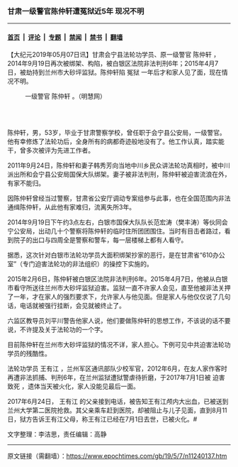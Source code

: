 ### 甘肃一级警官陈仲轩遭冤狱近5年 现况不明

---

#### [首页](../../../..?n11240137) &nbsp;|&nbsp; [评论](../../../../../epoch-comment?n11240137) &nbsp;|&nbsp; [专题](../../../../../epoch-special?n11240137) &nbsp;|&nbsp; [禁闻](../../../../../epoch-news?n11240137) &nbsp;|&nbsp; [禁书](../../../../../books?n11240137) &nbsp;|&nbsp; [翻墙](https://github.com/gfw-breaker/nogfw/blob/master/README.md?n11240137)


<div class="post_content" id="artbody" itemprop="articleBody">
 <!-- article content begin -->
 <p>
  【大纪元2019年05月07日讯】甘肃会宁县法轮功学员、原一级警官
  <ok href="https://www.epochtimes.com/gb/tag/%E9%99%88%E4%BB%B2%E8%BD%A9.html">
   陈仲轩
  </ok>
  ，2014年9月19日再次被绑架、构陷，被白银区法院非法判刑6年；2015年4月7日，被劫持到兰州市大砂坪监狱。陈仲轩陷
  <ok href="https://www.epochtimes.com/gb/tag/%E5%86%A4%E7%8B%B1.html">
   冤狱
  </ok>
  一年后才和家人见了面，现在情况不明。
 </p>
 <figure aria-describedby="caption-attachment-11240149" class="wp-caption aligncenter" id="attachment_11240149" style="width: 204px">
  <ok href="https://i.epochtimes.com/assets/uploads/2019/05/2015-6-12-mh-pohai-gansu-chenzhongxuan.jpg" target="_blank">
   <img alt="" class="wp-image-11240149" src="https://i.epochtimes.com/assets/uploads/2019/05/2015-6-12-mh-pohai-gansu-chenzhongxuan.jpg"/>
  </ok>
  <br/><figcaption class="wp-caption-text" id="caption-attachment-11240149">
   一级警官
   <ok href="https://www.epochtimes.com/gb/tag/%E9%99%88%E4%BB%B2%E8%BD%A9.html">
    陈仲轩
   </ok>
   。（明慧网）
  </figcaption><br/>
 </figure><br/>
 <p>
  陈仲轩，男，53岁，毕业于甘肃警察学校，曾任职于会宁县公安局，一级警官。他有幸修炼了法轮功后，全身所有的病都奇迹般地没有了。他工作认真，踏实能干，曾多次被评为先进工作者。
 </p>
 <p>
  2011年9月24日，陈仲轩和妻子韩秀芳向当地中川乡民众讲法轮功真相时，被中川派出所和会宁县公安局国保大队绑架。妻子被非法判刑，陈仲轩被迫害流浪在外，有家不能归。
 </p>
 <p>
  因陈仲轩曾经当过警察，甘肃省公安厅调动专案组参与此事，也在全国范围内非法通缉陈仲轩，从此他有家难归，流离失所3年。
 </p>
 <p>
  2014年9月19日下午约3点左右，白银市国保大队队长范宏涛（樊丰涛）等伙同会宁公安局，出动几十个警察将陈仲轩的临时住所团团围住。当时有目击者路过，看到院子的出口与四周全是警察和警车，每一层楼梯上都有人看守。
 </p>
 <p>
  据悉，这次针对白银市法轮功学员大面积绑架抄家的恶行，是在甘肃省“610办公室”（专门迫害法轮功的非法组织）的操控下实施的。
 </p>
 <p>
  2015年2月6日，陈仲轩被白银区法院非法判刑6年。2015年4月7日，他被从白银市看守所送往兰州市大砂坪监狱迫害。监狱一直不许家人会见，直至他被非法关押了一年，才在家人的强烈要求下，允许家人与他见面。但是家人与他仅仅说了几句话，电话就被强行挂断，会见就被终止了。
 </p>
 <p>
  六监区教导员刘平川警告他家人说，他们要做陈仲轩的思想工作，不该说的话不要说，不许提及关于法轮功的一个字。
 </p>
 <p>
  目前陈仲轩在兰州市大砂坪监狱的情况不详，家人担心。下例可见中共迫害法轮功学员的残酷性。
 </p>
 <p>
  法轮功学员
  <ok href="https://www.epochtimes.com/gb/tag/%E7%8E%8B%E6%9C%89%E6%B1%9F.html">
   王有江
  </ok>
  ，兰州军区通讯部队少校军官，2012年6月，在友人家作客时再遭非法抓捕、判刑6年，在兰州监狱遭狱警虐待折磨，于2017年7月1日被
  <ok href="https://www.epochtimes.com/gb/tag/%E8%BF%AB%E5%AE%B3%E8%87%B4%E6%AD%BB.html">
   迫害致死
  </ok>
  ，遗体当天被火化，家人没能见最后一面。
 </p>
 <p>
  2017年6月24日，
  <ok href="https://www.epochtimes.com/gb/tag/%E7%8E%8B%E6%9C%89%E6%B1%9F.html">
   王有江
  </ok>
  的父亲接到电话，被告知王有江颅内大出血，已被送到兰州大学第二医院抢救。其父亲乘车赶到医院，却被阻止与儿子见面，直到8月11日，狱方告诉王有江父母，称王有江已经在7月1日去世，已被火化。#
 </p>
 <p>
  文字整理：李洁思，责任编辑：高静
 </p>
 <!-- article content end -->
 <div id="below_article_ad">
 </div>
</div>


---

原文链接（需翻墙）：https://www.epochtimes.com/gb/19/5/7/n11240137.htm